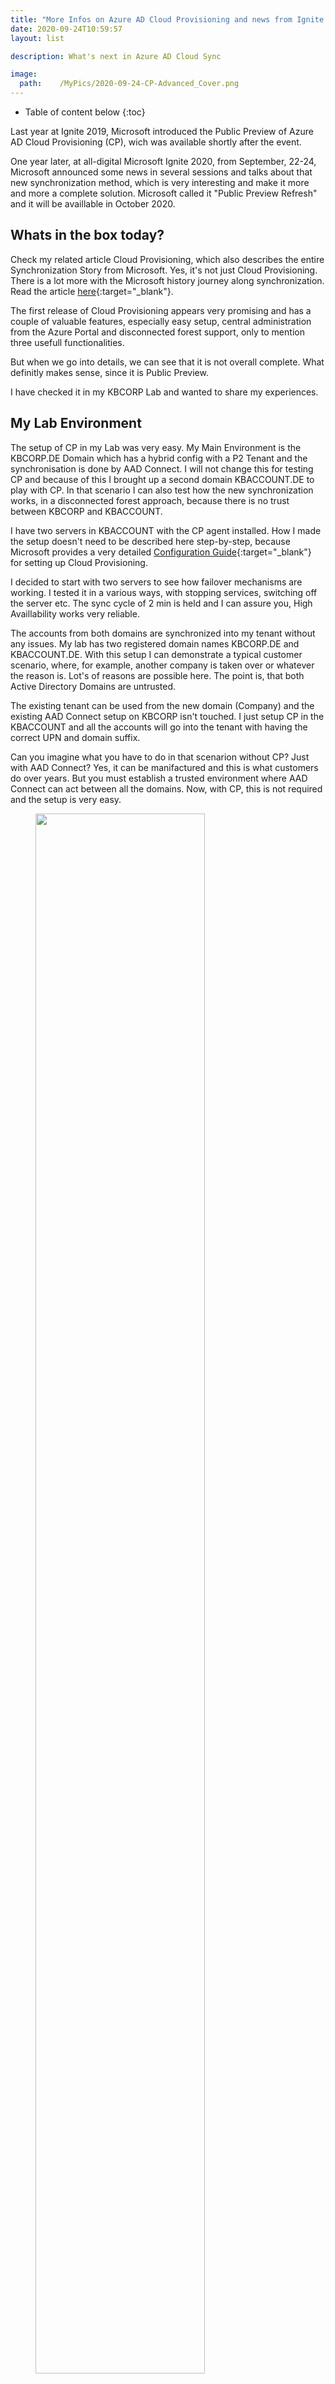 ```yaml
---
title: "More Infos on Azure AD Cloud Provisioning and news from Ignite 2020"
date: 2020-09-24T10:59:57
layout: list

description: What's next in Azure AD Cloud Sync

image:
  path:    /MyPics/2020-09-24-CP-Advanced_Cover.png
---
```


* Table of content below
{:toc}

Last year at Ignite 2019, Microsoft introduced the Public Preview of Azure AD Cloud Provisioning (CP), wich was available shortly after the event.

One year later, at all-digital Microsoft Ignite 2020, from September, 22-24, Microsoft announced some news in several sessions and talks about that new synchronization method, which is very interesting and make it more and more a complete solution. Microsoft called it  "Public Preview Refresh" and it will be availlable in October 2020.

## Whats in the box today?

Check my related article Cloud Provisioning, which also describes the entire Synchronization Story from Microsoft. Yes, it's not just Cloud Provisioning. There is a lot more with the Microsoft history journey along synchronization. Read the article [here](http://nothingbutcloud.net/azuread/CP/){:target="_blank"}.

The first release of Cloud Provisioning appears very promising and has a couple of valuable features, especially easy setup, central administration from the Azure Portal and disconnected forest support, only to mention three usefull functionalities.

But when we go into details,  we can see that it is not overall complete. What definitly makes sense, since it is Public Preview.

I have checked it in my KBCORP Lab and wanted to share my experiences.

## My Lab Environment

The setup of CP in my Lab was very easy. My Main Environment is the KBCORP.DE Domain which has a hybrid config with a P2 Tenant and the synchronisation is done by AAD Connect. I will not change this for testing CP and because of this I brought up a second domain KBACCOUNT.DE to play with CP. In that scenario I can also test how the new synchronization works, in a disconnected forest approach, because there is no trust between KBCORP and KBACCOUNT.

I have two servers in KBACCOUNT with the CP agent installed. How I made the setup doesn't need to be described here step-by-step, because Microsoft provides a very detailed [Configuration Guide](https://docs.microsoft.com/en-us/azure/active-directory/cloud-provisioning/tutorial-single-forest){:target="_blank"} for setting up Cloud Provisioning.

I decided to start with two servers to see how failover mechanisms are working. I tested it in a various ways, with stopping services, switching off the server etc. The sync cycle of 2 min is held and I can assure you, High Availlability works very reliable.

The accounts from both domains are synchronized into my tenant without any issues. My lab has two registered domain names KBCORP.DE and KBACCOUNT.DE. With this setup I can demonstrate a typical customer scenario, where, for example, another company is taken over or whatever the reason is. Lot's of reasons are possible here. The point is, that both Active Directory Domains are untrusted.

The existing tenant can be used from the new domain (Company) and the existing AAD Connect setup on KBCORP isn't touched. I just setup CP in the KBACCOUNT and all the accounts will go into the tenant with having the correct UPN and domain suffix.

Can you imagine what you have to do in that scenarion without CP? Just with AAD Connect? Yes, it can be manifactured and this is what customers do over years. But you must establish a trusted environment where AAD Connect can act between all the domains. Now, with CP, this is not required and the setup is very easy.

<figure>
  <img src="/MyPics/2020-09-24-CP2-IMG1.jpg" style="width:80%">
  <figcaption>KBCORP Lab from an synchronization perspective</figcaption>
</figure>

## Potential for improvement

In a daily usage of CP you find a couple of things that can be improved. I will not talk about features which are not implemented in the current version, like PTA Support or the not yet implemented Exchange hybrid support. I just want to talk about a few things that I have noticed.

Conspicuous is the Dashboard, where a lot of free space remains for more information and functionalities. It looks like a little empty, under construction. Yes, I know, Public Preview...

I checked the CP environment for logging information, but this seems to be a challenge: the server, where the agent is installed  has two new Eventlogs. **AgentUpdater** and **ProvisioningAgent** logs. Both will not provide detailed informations from the CP services.

Same with the log in the Cloud Provisioning Portal. Here the Admin will find rudimentary informations. Alltogether troubleshooting is a challenge with the logging capabilities at the moment.

At Ignite Microsoft announces improvements with the logging in Cloud Provisioning for the GA version, when this becomes availlable by the end of 2020.

## Tricky Attribute Mappings and Transformations with Microsoft Graph

One thing, that costs me multiple hours, are the Attribute Mappings and Transformations changes with Cloud Provisioning in the Public Preview

Microsoft describes the entire procedure [here](https://docs.microsoft.com/de-de/azure/active-directory/cloud-provisioning/concept-attributes#view-the-schema){:target="_blank"}. But I want to share my experiences in addition to that article, because a couple of things are not clear (at least in my opinion).

With the CP Setup an App Registation will be created in Azure. This service principal can be used to access the schema, to modify the attribute mappings.

The [Microsoft Graph Explorer](https://developer.microsoft.com/de-de/graph/graph-explorer){:target="_blank"} must be used to setup a couple of queries against the Azure AD. Don't forget to check the permissions. **Directory.ReadWrite.All** is required here.

The first query we have to use ist to get the **ServicePrincipleID**


```posh
https://graph.microsoft.com/beta/serviceprincipals?$filter=startswith(Displayname,'kbaccount')
```

<figure>
  <img src="/MyPics/2020-09-24-CP2-IMG2.png" style="width:80%">
  <figcaption>Getting ServicePrincipleID</figcaption>
</figure>


The above mentioned article explains how to query the Displayname for a string that starts with 'Active' as the ServicePrinciple Name. But keep in mind that the name here is individual and has nothing to do with 'Active Directory' for example. When you are not sure what's the name in your setup ist, check it in the App Registrations. In my case the name was the domain name kbaccount.de what works with the query, as you can see in the example above.

<figure>
  <img src="/MyPics/2020-09-24-CP2-IMG3.png" style="width:80%">
  <figcaption>Checking App registration</figcaption>
</figure>

The next step is to get the ProvisioningID. For that query the former resulting ServicePrincipleID must be used:

```posh
https://graph.microsoft.com/beta/serviceprincipals/{Service Principal id}/synchronization/jobs/
```

<figure>
  <img src="/MyPics/2020-09-24-CP2-IMG4.png" style="width:90%">
  <figcaption>Getting ProvisioningID</figcaption>
</figure>

When you have both IDs you can create the last query to get the schema.

```posh
https://graph.microsoft.com/beta/serviceprincipals/{Service Principal Id}/synchronization/jobs/{AD2AAD Provisioning id}/schema.
```

Replace the PrincipleID and the ProvisioningID in the query and after executing this the result is displayed in the Browser Window. Copy the output into a editor of your choice and then you can make the modifications in the areas with source and target attribut mappings. Check [this article](https://docs.microsoft.com/de-de/azure/active-directory/cloud-provisioning/how-to-transformation){:target="_blank"} for a step by step guide what needs to be changed here in detail. I will not re-write Microsoft Article topics here. I just want to share my experiences with that method in manipulating the attribute mapping.

- Be sure that you use the correct app registration name. It is not something like "active" as a wildcard
- the results in the queries gives you lots of IDs in the browser windows. Check the screen-output above to pick up the correct IDs
- The schema is not really handy. I put it into VSCode and saved the file and the result was a 20MB output.
  In my testing the size was **not** a problem in getting the schema and also **not** to transfer it into an editor for changing. The problem what I had was the way back with the PUT Query, like MS describes. After editing the attribute section (see the MS article that I had mentioned above) I copied the entire content into the browser section in MS Graph and I covered a couple of error messages which makes no sense in that context. **when I cleared the Browser cache it worked "sometimes"**. By the way, I experienced this on both, a MacBook and a Windows 10 client

Microsoft integrates the possibility to edit attribute mappings directly in the CP Dashboard with the Public Preview Refresh Update. This makes it easy to implement an attribute mapping.

<figure>
  <img src="/MyPics/2020-09-24-CP2-IMG5.png" style="width:90%">
  <figcaption>New Attribute Mapping Possiblities from Public Preview Refresh Update</figcaption>
</figure>

But the entire procedure of manipulating the scheme, with the information above, and the referenced Microsoft article is not obsolete, because a programatic way is sometimes the better way to make changes. One example could be, when you implement mappings in the lab and when you want to implement it in the production tenant or for other customer. If you will go that way, keep my information above in mind.



## News from Ignite 2020

At Ignite Microsoft announces those changes with the following timeline:

<u>In Oct, 2020 a Public preview refresh will be availlabe and this contains those additional features:</u>

- Improved user experience
- Supporting null value fields
- On demand provisioning of single user
- improved troubleshooting experiences
- Accidental Deletes prevention
- Attribute Mapping and transformations in the user interface

<u>GA should be availlable by the end of the year with the following features</u>

- Password writeback (SSPR)
- Synchronization of up to 150k AD Objects
- gMSA Support for agent setup
- Improved performance in the initial sync cycle
- Improved Provisioning logs and health Info in the portal
- Azure workbooks for provisioning
- Auto upgrade of provisioning agent

Especialy with the monitoring and logging functionalities CP seems to be interesting for daily usage


## Summarize

I have the CP installed in my Lab now for half a year. To be honest, I will not touch the Sync Feature every day, but whenever I work with it, I see lots of additions and improvements to Azure AD Connect. Definitly not an replacement of the AAD Connect Server but it brings many extensions to an existing hybrid environment, especially when new domains must be integrated into the  existing flow. The GA is also interesting for new setups, when the admin can live without the not included features.

Cover image by Clker-Free-Vector-Images from Pixabay 

{% include  share.html %}
